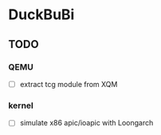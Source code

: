 # DuckBuBi

## TODO

### QEMU
- [ ] extract tcg module from XQM

### kernel
- [ ] simulate x86 apic/ioapic with Loongarch

